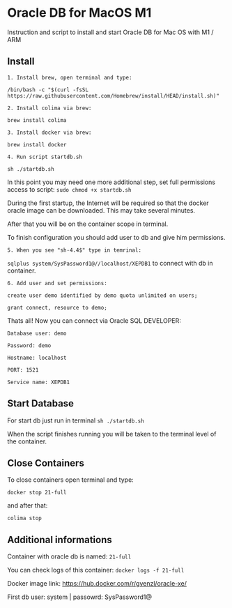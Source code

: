 
# Oracle DB for MacOS M1

Instruction and script to install and start Oracle DB for Mac OS with M1 / ARM



## Install
    1. Install brew, open terminal and type:
`/bin/bash -c "$(curl -fsSL https://raw.githubusercontent.com/Homebrew/install/HEAD/install.sh)"`

    2. Install colima via brew:
`brew install colima`

    3. Install docker via brew:
`brew install docker`

    4. Run script startdb.sh
`sh ./startdb.sh`

In this point you may need one more additional step, set full permissions access to script:
`sudo chmod +x startdb.sh`

During the first startup, the Internet will be required so that the docker oracle image can be downloaded. This may take several minutes.

After that you will be on the container scope in terminal.

To finish configuration you should add user to db and give him permissions.

    5. When you see "sh-4.4$" type in temrinal:
`sqlplus system/SysPassword1@//localhost/XEPDB1` to connect with db in container.

    6. Add user and set permissions:
`create user demo identified by demo quota unlimited on users;`

`grant connect, resource to demo;`

Thats all!
Now you can connect via Oracle SQL DEVELOPER:

`Database user: demo`

`Password: demo`

`Hostname: localhost`

`PORT: 1521`

`Service name: XEPDB1`




## Start Database
For start db just run in terminal
`sh ./startdb.sh`

When the script finishes running you will be taken to the terminal level of the container.
## Close Containers
To close containers open terminal and type:

`docker stop 21-full`

and after that:

`colima stop`

## Additional informations
Container with oracle db is named: `21-full`

You can check logs of this container: `docker logs -f 21-full`

Docker image link: https://hub.docker.com/r/gvenzl/oracle-xe/

First db user: system  | passowrd: SysPassword1@
